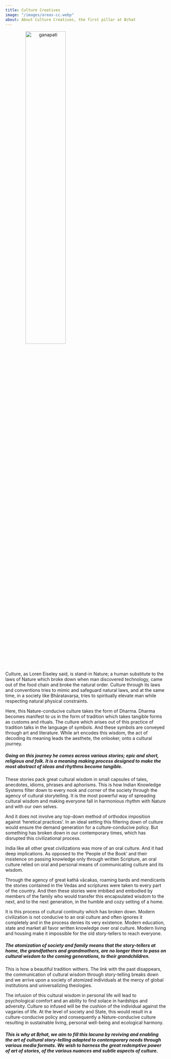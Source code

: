 ```yaml
---
title: Culture Creatives
image: "/images/areas-cc.webp"
about: About Culture Creatives, the first pillar at Bṛhat
---
```


<div class="rta-row xcenter">
<img class="image" src="https://rnfvzaelmwbbvfbsppir.supabase.co/storage/v1/object/public/brhatwebsite/04corpimages/ganapati.webp" alt="ganapati" />
</div>

Culture, as Loren Eiseley said, is stand-in Nature; a human substitute to the laws of Nature which broke down when man discovered technology, came out of the food chain and broke the natural order. Culture through its laws and conventions tries to mimic and safeguard natural laws, and at the same time, in a society like Bhāratavarṣa, tries to spiritually elevate man while respecting natural physical constraints.

Here, this Nature-conducive culture takes the form of Dharma. Dharma becomes manifest to us in the form of tradition which takes tangible forms as customs and rituals. The culture which arises out of this practice of tradition talks in the language of symbols. And these symbols are conveyed through art and literature. While art encodes this wisdom, the act of decoding its meaning leads the aesthete, the onlooker, onto a cultural journey.

##### Going on this journey he comes across various stories; epic and short, religious and folk. It is a meaning making process designed to make the most abstract of ideas and rhythms become tangible.

These stories pack great cultural wisdom in small capsules of tales, anecdotes, idioms, phrases and aphorisms. This is how Indian Knowledge Systems filter down to every nook and corner of the society through the agency of cultural storytelling. It is the most powerful way of spreading cultural wisdom and making everyone fall in harmonious rhythm with Nature and with our own selves.

And it does not involve any top-down method of orthodox imposition against ‘heretical practices’. In an ideal setting this filtering down of culture would ensure the demand generation for a culture-conducive policy. But something has broken down in our contemporary times, which has disrupted this civilizational process.

India like all other great civilizations was more of an oral culture. And it had deep implications. As opposed to the ‘People of the Book’ and their insistence on passing knowledge only through written Scripture, an oral culture relied on oral and personal means of communicating culture and its wisdom.

Through the agency of great kathā vācakas, roaming bards and mendicants the stories contained in the Vedas and scriptures were taken to every part of the country. And then these stories were imbibed and embodied by members of the family who would transfer this encapsulated wisdom to the next, and to the next generation, in the humble and cozy setting of a home.

It is this process of cultural continuity which has broken down. Modern civilization is not conducive to an oral culture and often ignores it completely and in the process denies its very existence. Modern education, state and market all favor written knowledge over oral culture. Modern living and housing make it impossible for the old story-tellers to reach everyone.

##### The atomization of society and family means that the story-tellers at home, the grandfathers and grandmothers, are no longer there to pass on cultural wisdom to the coming generations, to their grandchildren.

This is how a beautiful tradition withers. The link with the past disappears, the communication of cultural wisdom through story-telling breaks down and we arrive upon a society of atomized individuals at the mercy of global institutions and universalizing theologies.

The infusion of this cultural wisdom in personal life will lead to psychological comfort and an ability to find solace in hardships and adversity. Culture so infused will be the cushion of the individual against the vagaries of life. At the level of society and State, this would result in a culture-conducive policy and consequently a Nature-conducive culture resulting in sustainable living, personal well-being and ecological harmony.

##### This is why at Bṛhat, we aim to fill this lacuna by reviving and enabling the art of cultural story-telling adapted to contemporary needs through various media formats. We wish to harness the great redemptive power of art of stories, of the various nuances and subtle aspects of culture.


<style>
.image { object-fit: contain; width: 50%; margin-bottom: 32px; margin-left: auto; margin-right: auto; text-align: center;}

</style>